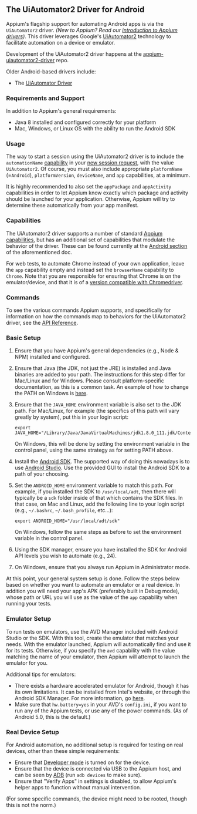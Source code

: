 ## The UiAutomator2 Driver for Android

Appium's flagship support for automating Android apps is via the `UiAutomator2`
driver.  _(New to Appium? Read our [introduction to Appium drivers](#TODO))_.
This driver leverages Google's
[UiAutomator2](https://developer.android.com/training/testing/ui-automator.html)
technology to facilitate automation on a device or emulator.

Development of the UiAutomator2 driver happens at the
[appium-uiautomator2-driver](https://github.com/appium/appium-uiautomator2-driver)
repo.

Older Android-based drivers include:
* The [UiAutomator Driver](/docs/en/drivers/android-uiautomator.md)

### Requirements and Support

In addition to Appium's general requirements:

* Java 8 installed and configured correctly for your platform
* Mac, Windows, or Linux OS with the ability to run the Android SDK

### Usage

The way to start a session using the UiAutomator2 driver is to include the
`automationName` [capability](#TODO) in your [new session request](#TODO), with
the value `UiAutomator2`. Of course, you must also include appropriate
`platformName` (=`Android`), `platformVersion`, `deviceName`, and `app`
capabilities, at a minimum.

It is highly recommended to also set the `appPackage` and `appActivity`
capabilities in order to let Appium know exactly which package and activity
should be launched for your application. Otherwise, Appium will try to
determine these automatically from your app manifest.

### Capabilities

The UiAutomator2 driver supports a number of standard [Appium
capabilities](/docs/en/writing-running-appium/caps.md), but has an additional
set of capabilities that modulate the behavior of the driver. These can be
found currently at the [Android
section](/docs/en/writing-running-appium/caps.md#android-only) of the
aforementioned doc.

For web tests, to automate Chrome instead of your own application, leave the
`app` capability empty and instead set the `browserName` capability to
`Chrome`. Note that you are responsible for ensuring that Chrome is on the
emulator/device, and that it is of a [version compatible with
Chromedriver](/docs/en/writing-running-appium/web/chromedriver.md).


### Commands

To see the various commands Appium supports, and specifically for information
on how the commands map to behaviors for the UiAutomator2 driver, see the [API
Reference](#TODO).


### Basic Setup

1. Ensure that you have Appium's general dependencies (e.g., Node
   & NPM) installed and configured.

1. Ensure that Java (the JDK, not just the JRE) is installed and Java binaries
   are added to your path. The instructions for this step differ for Mac/Linux
   and for Windows. Please consult platform-specific documentation, as this is
   a common task. An example of how to change the PATH on Windows is
   [here](https://www.java.com/en/download/help/path.xml).

1. Ensure that the `JAVA_HOME` environment variable is also set to the JDK
   path. For Mac/Linux, for example (the specifics of this path will vary
   greatly by system), put this in your login script:

    ```
    export JAVA_HOME="/Library/Java/JavaVirtualMachines/jdk1.8.0_111.jdk/Contents/Home"
    ```

   On Windows, this will be done by setting the environment variable in the
   control panel, using the same strategy as for setting PATH above.

1. Install the [Android SDK](http://developer.android.com/sdk/index.html). The
   supported way of doing this nowadays is to use [Android
   Studio](https://developer.android.com/studio/index.html). Use the provided
   GUI to install the Android SDK to a path of your choosing.

1. Set the `ANDROID_HOME` environment variable to match this path. For example,
   if you installed the SDK to `/usr/local/adt`, then there will typically be
   a `sdk` folder inside of that which contains the SDK files. In that case, on
   Mac and Linux, add the following line to your login script (e.g.,
   `~/.bashrc`, `~/.bash_profile`, etc...):

    ```
    export ANDROID_HOME="/usr/local/adt/sdk"
    ```

   On Windows, follow the same steps as before to set the environment variable
   in the control panel.

1. Using the SDK manager, ensure you have installed the SDK for Android API
   levels you wish to automate (e.g., 24).

1. On Windows, ensure that you always run Appium in Administrator mode.

At this point, your general system setup is done. Follow the steps below based
on whether you want to automate an emulator or a real device. In addition you
will need your app's APK (preferably built in Debug mode), whose path or URL
you will use as the value of the `app` capability when running your tests.

### Emulator Setup

To run tests on emulators, use the AVD Manager included with Android Studio or
the SDK. With this tool, create the emulator that matches your needs. With the
emulator launched, Appium will automatically find and use it for its tests.
Otherwise, if you specify the `avd` capability with the value matching the name
of your emulator, then Appium will attempt to launch the emulator for you.

Additional tips for emulators:

* There exists a hardware accelerated emulator for Android, though it has its
  own limitations. It can be installed from Intel's website, or through the
  Android SDK Manager. For more information, go
  [here](https://software.intel.com/en-us/articles/intel-hardware-accelerated-execution-manager-intel-haxm).
* Make sure that `hw.battery=yes` in your AVD's `config.ini`, if you want to
  run any of the Appium tests, or use any of the power commands. (As of Android
  5.0, this is the default.)

### Real Device Setup

For Android automation, no additional setup is required for testing on real
devices, other than these simple requirements:

* Ensure that [Developer
  mode](https://developer.android.com/studio/debug/dev-options.html) is turned
  on for the device.
* Ensure that the device is connected via USB to the Appium host, and can be
  seen by [ADB](https://developer.android.com/studio/command-line/adb.html)
  (run `adb devices` to make sure).
* Ensure that "Verify Apps" in settings is disabled, to allow Appium's helper
  apps to function without manual intervention.

(For some specific commands, the device might need to be rooted, though this is
not the norm.)
